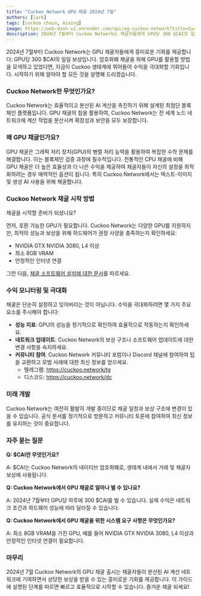 ```yaml
---
title: "Cuckoo Network GPU 채굴 2024년 7월"
authors: [lark]
tags: [cuckoo chain, mining]
image: https://web-dash-v2.onrender.com/api/og-cuckoo-network?title=Cuckoo%20Network%20GPU%20채굴%202024년%207월
description: 2024년 7월부터 Cuckoo Network는 채굴자들에게 GPU당 300 $CAI의 일일 보상을 제공합니다. 채굴 노드를 설정하고 수익을 시작하는 방법을 알아보세요.
---
```


2024년 7월부터 Cuckoo Network는 GPU 채굴자들에게 흥미로운 기회를 제공합니다: GPU당 300 $CAI의 일일 보상입니다. 암호화폐 채굴을 위해 GPU를 활용할 방법을 모색하고 있었다면, 지금이 Cuckoo 생태계에 뛰어들어 수익을 극대화할 기회입니다. 시작하기 위해 알아야 할 모든 것을 설명해 드리겠습니다.

### Cuckoo Network란 무엇인가요?

Cuckoo Network는 효율적이고 분산된 AI 계산을 촉진하기 위해 설계된 최첨단 블록체인 플랫폼입니다. GPU 채굴의 힘을 활용하여, Cuckoo Network는 전 세계 노드 네트워크에 계산 작업을 분산시켜 확장성과 보안을 모두 보장합니다.

### 왜 GPU 채굴인가요?

GPU 채굴은 그래픽 처리 장치(GPU)의 병렬 처리 능력을 활용하여 복잡한 수학 문제를 해결합니다. 이는 블록체인 검증 과정에 필수적입니다. 전통적인 CPU 채굴에 비해 GPU 채굴은 더 높은 효율성과 더 나은 수익을 제공하여 채굴자들이 자신의 설정을 최적화하려는 경우 매력적인 옵션이 됩니다. 특히 Cuckoo Network에서는 텍스트-이미지 및 생성 AI 사용을 위해 채굴합니다.

### Cuckoo Network 채굴 시작 방법

채굴을 시작할 준비가 되셨나요?

먼저, 호환 가능한 GPU가 필요합니다. Cuckoo Network는 다양한 GPU를 지원하지만, 최적의 성능과 보상을 위해 하드웨어가 권장 사양을 충족하는지 확인하세요:

- NVIDIA GTX NVIDIA 3080, L4 이상
- 최소 8GB VRAM
- 안정적인 인터넷 연결

그런 다음, [채굴 소프트웨어 설치에 대한 문서](/docs/cuckoo-ai/ai-node)를 따르세요.

### 수익 모니터링 및 극대화

채굴은 단순히 설정하고 잊어버리는 것이 아닙니다. 수익을 극대화하려면 몇 가지 주요 요소를 주시해야 합니다:

- **성능 지표**: GPU의 성능을 정기적으로 확인하여 효율적으로 작동하는지 확인하세요.
- **네트워크 업데이트**: Cuckoo Network의 보상 구조나 소프트웨어 업데이트에 대한 변경 사항을 숙지하세요.
- **커뮤니티 참여**: Cuckoo Network 커뮤니티 포럼이나 Discord 채널에 참여하여 팁을 교환하고 모범 사례에 대한 최신 정보를 얻으세요.
  - 텔레그램: https://cuckoo.network/tg
  - 디스코드: https://cuckoo.network/dc

### 미래 개발

Cuckoo Network는 여전히 활발히 개발 중이므로 채굴 일정과 보상 구조에 변경이 있을 수 있습니다. 공식 문서를 정기적으로 방문하고 커뮤니티 토론에 참여하여 최신 정보를 유지하는 것이 중요합니다.

### 자주 묻는 질문

**Q: $CAI란 무엇인가요?**

A: $CAI는 Cuckoo Network의 네이티브 암호화폐로, 생태계 내에서 거래 및 채굴자 보상에 사용됩니다.

**Q: Cuckoo Network에서 GPU 채굴로 얼마나 벌 수 있나요?**

A: 2024년 7월부터 GPU당 하루에 300 $CAI를 벌 수 있습니다. 실제 수익은 네트워크 조건과 하드웨어 성능에 따라 달라질 수 있습니다.

**Q: Cuckoo Network에서 GPU 채굴을 위한 시스템 요구 사항은 무엇인가요?**

A: 최소 8GB VRAM을 가진 GPU, 예를 들어 NVIDIA GTX NVIDIA 3080, L4 이상과 안정적인 인터넷 연결이 필요합니다.

### 마무리

2024년 7월 Cuckoo Network의 GPU 채굴 출시는 채굴자들이 분산된 AI 계산 네트워크에 기여하면서 상당한 보상을 받을 수 있는 흥미로운 기회를 제공합니다. 이 가이드에 설명된 단계를 따르면 빠르고 효율적으로 시작할 수 있습니다. 즐거운 채굴 되세요!
